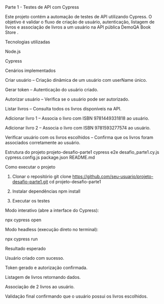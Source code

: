 Parte 1 - Testes de API com Cypress

Este projeto contém a automação de testes de API utilizando Cypress.
O objetivo é validar o fluxo de criação de usuário, autenticação, listagem de livros e associação de livros a um usuário na API pública DemoQA Book Store
.

Tecnologias utilizadas

Node.js

Cypress

Cenários implementados

Criar usuário – Criação dinâmica de um usuário com userName único.

Gerar token – Autenticação do usuário criado.

Autorizar usuário – Verifica se o usuário pode ser autorizado.

Listar livros – Consulta todos os livros disponíveis na API.

Adicionar livro 1 – Associa o livro com ISBN 9781449331818 ao usuário.

Adicionar livro 2 – Associa o livro com ISBN 9781593277574 ao usuário.

Verificar usuário com os livros escolhidos – Confirma que os livros foram associados corretamente ao usuário.

Estrutura do projeto
projeto-desafio-parte1
 cypress
 e2e
 desafio_parte1.cy.js
 cypress.config.js
 package.json
 README.md

Como executar o projeto
1. Clonar o repositório
git clone https://github.com/seu-usuario/projeto-desafio-parte1.git
cd projeto-desafio-parte1

2. Instalar dependências
npm install

3. Executar os testes

Modo interativo (abre a interface do Cypress):

npx cypress open


Modo headless (execução direto no terminal):

npx cypress run

Resultado esperado

Usuário criado com sucesso.

Token gerado e autorização confirmada.

Listagem de livros retornando dados.

Associação de 2 livros ao usuário.

Validação final confirmando que o usuário possui os livros escolhidos.


